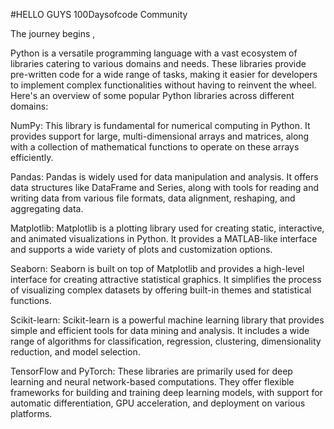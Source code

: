 #HELLO GUYS 100Daysofcode Community

The journey begins , 


Python is a versatile programming language with a vast ecosystem of libraries catering to various domains and needs. These libraries provide pre-written code for a wide range of tasks, making it easier for developers to implement complex functionalities without having to reinvent the wheel. Here's an overview of some popular Python libraries across different domains:

NumPy: This library is fundamental for numerical computing in Python. It provides support for large, multi-dimensional arrays and matrices, along with a collection of mathematical functions to operate on these arrays efficiently.

Pandas: Pandas is widely used for data manipulation and analysis. It offers data structures like DataFrame and Series, along with tools for reading and writing data from various file formats, data alignment, reshaping, and aggregating data.

Matplotlib: Matplotlib is a plotting library used for creating static, interactive, and animated visualizations in Python. It provides a MATLAB-like interface and supports a wide variety of plots and customization options.

Seaborn: Seaborn is built on top of Matplotlib and provides a high-level interface for creating attractive statistical graphics. It simplifies the process of visualizing complex datasets by offering built-in themes and statistical functions.

Scikit-learn: Scikit-learn is a powerful machine learning library that provides simple and efficient tools for data mining and analysis. It includes a wide range of algorithms for classification, regression, clustering, dimensionality reduction, and model selection.

TensorFlow and PyTorch: These libraries are primarily used for deep learning and neural network-based computations. They offer flexible frameworks for building and training deep learning models, with support for automatic differentiation, GPU acceleration, and deployment on various platforms.